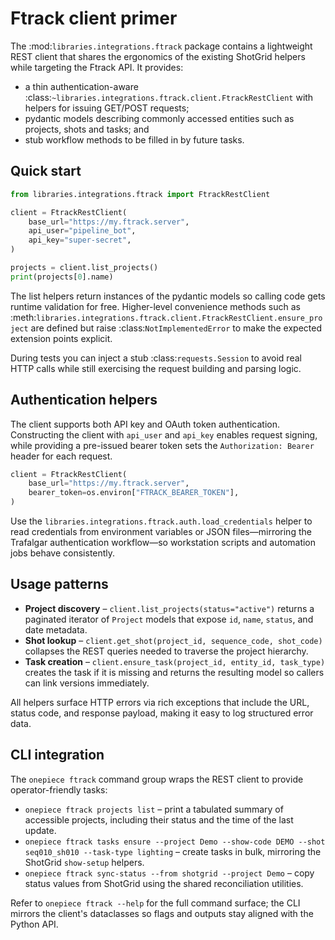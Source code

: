 # Ftrack client primer

The :mod:`libraries.integrations.ftrack` package contains a lightweight REST client that
shares the ergonomics of the existing ShotGrid helpers while targeting the
Ftrack API.  It provides:

* a thin authentication-aware :class:`~libraries.integrations.ftrack.client.FtrackRestClient`
  with helpers for issuing GET/POST requests;
* pydantic models describing commonly accessed entities such as projects,
  shots and tasks; and
* stub workflow methods to be filled in by future tasks.

## Quick start

```python
from libraries.integrations.ftrack import FtrackRestClient

client = FtrackRestClient(
    base_url="https://my.ftrack.server",
    api_user="pipeline_bot",
    api_key="super-secret",
)

projects = client.list_projects()
print(projects[0].name)
```

The list helpers return instances of the pydantic models so calling code gets
runtime validation for free.  Higher-level convenience methods such as
:meth:`libraries.integrations.ftrack.client.FtrackRestClient.ensure_project` are defined but
raise :class:`NotImplementedError` to make the expected extension points
explicit.

During tests you can inject a stub :class:`requests.Session` to avoid real HTTP
calls while still exercising the request building and parsing logic.

## Authentication helpers

The client supports both API key and OAuth token authentication. Constructing
the client with `api_user` and `api_key` enables request signing, while
providing a pre-issued bearer token sets the `Authorization: Bearer` header for
each request.

```python
client = FtrackRestClient(
    base_url="https://my.ftrack.server",
    bearer_token=os.environ["FTRACK_BEARER_TOKEN"],
)
```

Use the `libraries.integrations.ftrack.auth.load_credentials` helper to read credentials from
environment variables or JSON files—mirroring the Trafalgar authentication
workflow—so workstation scripts and automation jobs behave consistently.

## Usage patterns

- **Project discovery** – `client.list_projects(status="active")` returns a
  paginated iterator of `Project` models that expose `id`, `name`, `status`, and
  date metadata.
- **Shot lookup** – `client.get_shot(project_id, sequence_code, shot_code)`
  collapses the REST queries needed to traverse the project hierarchy.
- **Task creation** – `client.ensure_task(project_id, entity_id, task_type)`
  creates the task if it is missing and returns the resulting model so callers
  can link versions immediately.

All helpers surface HTTP errors via rich exceptions that include the URL,
status code, and response payload, making it easy to log structured error data.

## CLI integration

The `onepiece ftrack` command group wraps the REST client to provide
operator-friendly tasks:

- `onepiece ftrack projects list` – print a tabulated summary of accessible
  projects, including their status and the time of the last update.
- `onepiece ftrack tasks ensure --project Demo --show-code DEMO --shot seq010_sh010 --task-type lighting` – create tasks in
  bulk, mirroring the ShotGrid `show-setup` helpers.
- `onepiece ftrack sync-status --from shotgrid --project Demo` – copy status
  values from ShotGrid using the shared reconciliation utilities.

Refer to `onepiece ftrack --help` for the full command surface; the CLI mirrors
the client's dataclasses so flags and outputs stay aligned with the Python API.
